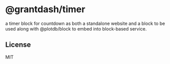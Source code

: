 # @grantdash/timer

a timer block for countdown as both a standalone website and a block to be used along with @plotdb/block to embed into block-based service.


## License

MIT
